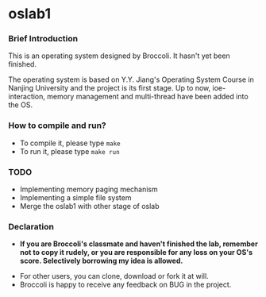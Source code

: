 # oslab1
<h3>Brief Introduction</h3>
<p>This is an operating system designed by Broccoli. It hasn't yet been finished.</p>
<p>The operating system is based on Y.Y. Jiang's Operating System Course in Nanjing University and the project is its first stage. Up to now, ioe-interaction, memory management and multi-thread have been added into the OS.</p>
<h3>How to compile and run?</h3>
<ul>
<li>To compile it, please type <code>make</code></li>
<li>To run it, please type <code>make run</code></li>
</ul>
<h3>TODO</h3>
<ul>
<li>Implementing memory paging mechanism</li>
<li>Implementing a simple file system</li>
<li>Merge the oslab1 with other stage of oslab</li>
</ul>
<h3>Declaration</h3>
<ul>
<li><p><b>If you are Broccoli's classmate and haven't finished the lab, remember not to copy it rudely, or you are responsible for any loss on your OS's score. Selectively borrowing my idea is allowed.</b></p></li>
<li>For other users, you can clone, download or fork it at will.</li>
<li>Broccoli is happy to receive any feedback on BUG in the project.</li>
</ul>
